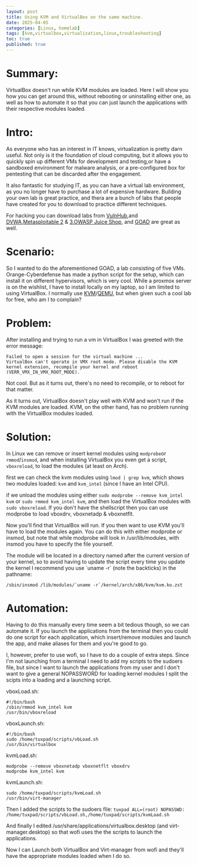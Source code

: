 ```yaml
---
layout: post
title: Using KVM and VirtualBox on the same machine.
date: 2025-04-05
categories: [Linux, homelab]
tags: [kvm,virtualbox,virtualization,linux,troubleshooting]
toc: true
published: true
---
```


# Summary:
VirtualBox doesn't run while KVM modules are loaded. Here I will show you how you can get around this,
without rebooting or uninstalling either one, as well as how to automate it so that you can just launch the applications with their respective modules loaded.
# Intro:
As everyone who has an interest in IT knows, virtualization is pretty darn useful. Not only is it
the foundation of cloud computing, but it allows you to quickly spin up different VMs for development
and testing,or have a sandboxed environment for malware analysis, or a pre-configured box for
pentesting that can be discarded after the engagement.

It also fantastic for studying IT, as you can have a virtual lab environment, as you no longer have
to purchase a lot of expensive hardware. Building your own lab is great practice, and thera are a
bunch of labs that people have created for you to download to practice different techniques.

For hacking you can download labs from [VulnHub](https://www.vulnhub.com/),and [DVWA](https://github.com/digininja/DVWA),[Metasploitable 2](https://docs.rapid7.com/metasploit/metasploitable-2/)
& [3](https://github.com/rapid7/metasploitable3),[OWASP Juice Shop](https://owasp.org/www-project-juice-shop/),
and [GOAD](https://github.com/Orange-Cyberdefense/GOAD) are great as well.
# Scenario:
So I wanted to do the aforementioned GOAD, a lab consisting of five VMs.
Orange-Cyberdefense has made a python script for the setup, which can install it on different hypervisors,
which is very cool. While a proxmox server is on the wishlist, I have to install locally on my laptop, so I am
limited to using VirtualBox. I normally use [KVM](https://linux-kvm.org)/[QEMU](https://www.qemu.org/),
but when given such a cool lab for free, who am I to complain?


# Problem:
After installing and trying to run a vm in VirtualBox I was greeted with the error message:
```
Failed to open a session for the virtual machine ...
VirtualBox can't operate in VMX root mode. Please disable the KVM
kernel extension, recompile your kernel and reboot
(VERR_VMX_IN_VMX_ROOT_MODE).
```

Not cool. But as it turns out, there's no need to recompile, or to reboot for that matter.

As it turns out, VirtualBox doesn't play well with KVM and won't run if the KVM
modules are loaded. KVM, on the other hand, has no problem running with the VirtualBox modules
loaded.

# Solution:
In Linux we can remove  or insert kernel modules using `modprobe`or `rmmod`/`insmod`, and when installing
VirtualBox you even get a script, `vboxreload`, to load the modules (at least on Arch).

first we can check the kvm modules using `lmod | grep kvm`, which shows two modules loaded:
`kvm` and `kvm_intel` (since I have an Intel CPU).

if we unload the modules using either `sudo modprobe --remove kvm_intel kvm` or `sudo rmmod kvm_intel kvm`,
and then load the VirtualBox modules with `sudo vboxreload`.
If you don't have the shellscript then you can use modprobe to load vboxdrv, vboxnetadp & vboxnetflt.

Now you'll find that VirtualBox will run. If you then want to use KVM you'll have to load the modules again. You can do this with either modprobe or insmod, but note that while modprobe will look in
/usr/lib/modules, with insmod you have to specify the file yourself.

The module will be located in a
directory named after the current version of your kernel, so to avoid having to update the script every
time you update the kernel I recommend you use \`uname -r\` (note the backticks) in the pathname:
```
/sbin/insmod /lib/modules/`uname -r`/kernel/arch/x86/kvm/kvm.ko.zst
```

# Automation:
Having to do this manually every time seem a bit tedious though, so we can automate it.
If you launch the applications from the terminal then you could do one script for each application, which
insert/remove modules and launch the app, and make aliases for them and you're good to go.

I, however, prefer to use wofi, so I have to do a couple of extra steps.
Since I'm not launching from a terminal I need to add my scripts to the sudoers file, but since I
want to launch the applications from my user and I don't want to give a general NOPASSWORD for loading
kernel modules I split the scipts into a loading and a launching script.

vboxLoad.sh:
```
#!/bin/bash
/sbin/rmmod kvm_intel kvm
/usr/bin/vboxreload
```

vboxLaunch.sh:
```
#!/bin/bash
sudo /home/tuxpad/scripts/vbLoad.sh
/usr/bin/virtualbox
```

kvmLoad.sh:
```
modprobe --remove vboxnetadp vboxnetflt vboxdrv
modprobe kvm_intel kvm
```

kvmLaunch.sh:
```
sudo /home/tuxpad/scripts/kvmLoad.sh
/usr/bin/virt-manager
```
Then I added the scripts to the sudoers file:
`tuxpad ALL=(root) NOPASSWD: /home/tuxpad/scripts/vbLoad.sh,/home/tuxpad/scripts/kvmLoad.sh`

And finally I edited /usr/share/applications/virtualbox.desktop (and virt-manager.desktop) so
that wofi uses the the scripts to launch the applications.

Now I can Launch both VirtualBox and Virt-manager from wofi and they'll have the appropriate modules
loaded when I do so.
